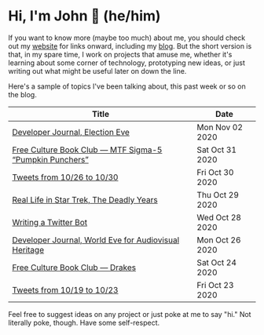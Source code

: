 # Hi, I'm John 👋 (he/him)

If you want to know more (maybe too much) about me, you should check out my [website](https://john.colagioia.net/) for links onward, including my [blog](https://john.colagioia.net/blog).  But the short version is that, in my spare time, I work on projects that amuse me, whether it's learning about some corner of technology, prototyping new ideas, or just writing out what might be useful later on down the line.

Here's a sample of topics I've been talking about, this past week or so on the blog.

|Title|Date|
|-----|-------|
|[Developer Journal, Election Eve](https://john.colagioia.net/blog/2020/11/02/election.html)|Mon Nov 02 2020|
|[Free Culture Book Club — MTF Sigma-5 “Pumpkin Punchers”](https://john.colagioia.net/blog/2020/10/31/pumpkin.html)|Sat Oct 31 2020|
|[Tweets from 10/26 to 10/30](https://john.colagioia.net/blog/media/2020/10/30/week.html)|Fri Oct 30 2020|
|[Real Life in Star Trek, The Deadly Years](https://john.colagioia.net/blog/2020/10/29/deadly.html)|Thu Oct 29 2020|
|[Writing a Twitter Bot](https://john.colagioia.net/blog/2020/10/28/twitter.html)|Wed Oct 28 2020|
|[Developer Journal, World Eve for Audiovisual Heritage](https://john.colagioia.net/blog/2020/10/26/inter.html)|Mon Oct 26 2020|
|[Free Culture Book Club — Drakes](https://john.colagioia.net/blog/2020/10/24/drakes.html)|Sat Oct 24 2020|
|[Tweets from 10/19 to 10/23](https://john.colagioia.net/blog/media/2020/10/23/week.html)|Fri Oct 23 2020|

Feel free to suggest ideas on any project or just poke at me to say "hi." Not literally poke, though. Have some self-respect.

